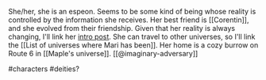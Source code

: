 She/her, she is an espeon. Seems to be some kind of being whose reality is controlled by the information she receives. Her best friend is [[Corentin]], and she evolved from their friendship. Given that her reality is always changing, I'll link her [intro post](https://www.tumblr.com/imaginary-adversary/738277200915202048/hello-3-my-name-is-mari-im-a-female-espeon-in?source=share). She can travel to other universes, so I'll link the [[List of universes where Mari has been]]. Her home is a cozy burrow on Route 6 in [[Maple's universe]]. [[@imaginary-adversary]]

#characters #deities? 